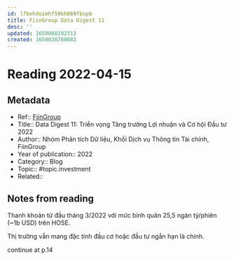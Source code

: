 ```yaml
---
id: lfbehduimhf59kh069fbopb
title: FiinGroup Data Digest 11
desc: ''
updated: 1650068192313
created: 1650028788083
---
```

# Reading 2022-04-15

## Metadata

- Ref:: [FiinGroup](https://web.fiintrade.vn/Upload/data-digest/Data_Digest_Report_No11_VN_Full.pdf)
- Title:: Data Digest 11: Triển vọng Tăng trưởng Lợi nhuận và Cơ hội Đầu tư 2022
- Author:: Nhóm Phân tích Dữ liệu, Khối Dịch vụ Thông tin Tài chính, FiinGroup
- Year of publication:: 2022
- Category:: Blog
- Topic:: #topic.investment
- Related:: 

## Notes from reading

Thanh khoản từ đầu tháng 3/2022 với mức bình quân 25,5 ngàn tỷ/phiên (~1b USD) trên HOSE.

Thị trường vẫn mang đặc tính đầu cơ hoặc đầu tư ngắn hạn là chính.

continue at p.14